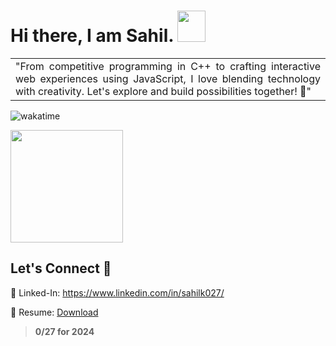 #  Hi there, I am Sahil. <img src="https://github.com/SahilK-027/Sahilk-027/assets/104154041/a7eb2d05-dccb-4d88-ad5c-9cddd79eec4c" width="45" height="50" />

<div align="center">
<table width="100px">
    <tbody>
        <tr align="justify">
		<td>
		"From competitive programming in C++ to crafting interactive web experiences using JavaScript, I love blending technology with creativity. Let's explore and build possibilities together! 🚀"
		<br>
		</td>
	 </tr>
    </tbody>
</table>
</div>


![wakatime](https://wakatime.com/badge/user/bd368bb8-3ce0-4454-af90-46861e91e98c.svg)

<div align="left">
  <img height="180em" src="https://github-profile-summary-cards.vercel.app/api/cards/profile-details?username=SahilK-027&theme=github_dark" />
</div>

## Let's Connect 🔗

🔹 Linked-In: https://www.linkedin.com/in/sahilk027/

🔹 Resume: [Download](https://github.com/SahilK-027/Sahilk-027/files/14612907/resume.03.2024.pdf)

>__0/27 for 2024__
